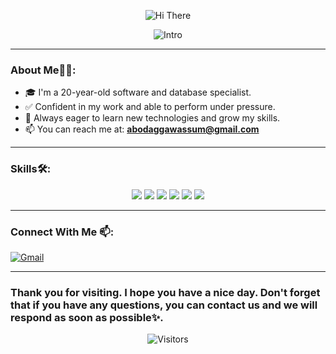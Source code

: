 <p align="center">
  <img src="https://readme-typing-svg.herokuapp.com?font=Fira+Code&size=30&duration=2000&pause=1000&color=0000FF&center=true&vCenter=true&width=600&lines=👋+Hi+there!" alt="Hi There" />
</p>

<p align="center">
  <img src="https://readme-typing-svg.herokuapp.com?font=Fira+Code&size=25&duration=3000&pause=1000&color=0000FF&center=true&vCenter=true&width=600&lines=I'm+Wassem+Abodaqqa%2C+Nice+To+Meet+You!" alt="Intro" />
</p>

---

###  About Me🧑‍💻:

- 🎓 I'm a 20-year-old software and database specialist.  
- ✅ Confident in my work and able to perform under pressure.  
- 🌱 Always eager to learn new technologies and grow my skills.  
- 📫 You can reach me at: **abodaggawassum@gmail.com**

---

###  Skills🛠️:

<p align="center">
  <img src="https://img.shields.io/badge/JAVA-007396?style=for-the-badge&logo=java&logoColor=white" />
  <img src="https://img.shields.io/badge/SQLite-003B57?style=for-the-badge&logo=sqlite&logoColor=white" />
  <img src="https://img.shields.io/badge/ROOM%20DATABASE-FF6F61?style=for-the-badge&logo=databricks&logoColor=white" />
  <img src="https://img.shields.io/badge/XML-666666?style=for-the-badge&logo=xml&logoColor=white" />
  <img src="https://img.shields.io/badge/HTML5-E34F26?style=for-the-badge&logo=html5&logoColor=white" />
  <img src="https://img.shields.io/badge/PHP-777BB4?style=for-the-badge&logo=php&logoColor=white" />
</p>

---

###  Connect With Me 📫:

[![Gmail](https://img.shields.io/badge/Gmail-abodaggawassum@gmail.com-red?logo=gmail&logoColor=white)](mailto:abodaggawassum@gmail.com)

---

###  Thank you for visiting. I hope you have a nice day. Don't forget that if you have any questions, you can contact us and we will respond as soon as possible✨.

<p align="center">
  <img src="https://visitor-badge.laobi.icu/badge?page_id=wasseem-abodaqqa.visitor-badge" alt="Visitors" />
</p>
